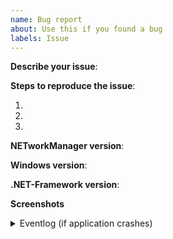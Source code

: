 ```yaml
---
name: Bug report
about: Use this if you found a bug
labels: Issue
---
```


**Describe your issue**:

**Steps to reproduce the issue**:

1.
2.
3.

**NETworkManager version**: 

**Windows version**:

**.NET-Framework version**:

**Screenshots**

<details>
<summary>Eventlog (if application crashes)</summary>

</details>
